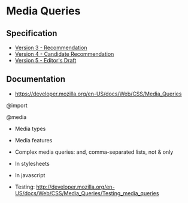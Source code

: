 # Media Queries

## Specification

- [Version 3 - Recommendation](https://drafts.csswg.org/mediaqueries-3/)
- [Version 4 - Candidate Recommendation](https://drafts.csswg.org/mediaqueries-4/)
- [Version 5 - Editor's Draft](https://drafts.csswg.org/mediaqueries-5/)

## Documentation

- https://developer.mozilla.org/en-US/docs/Web/CSS/Media_Queries

@import

@media

- Media types
- Media features
- Complex media queries: and, comma-separated lists, not & only

- In stylesheets
- In javascript

- Testing: http://developer.mozilla.org/en-US/docs/Web/CSS/Media_Queries/Testing_media_queries
